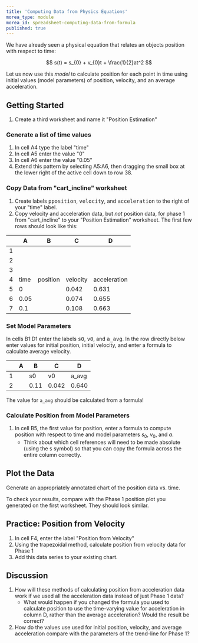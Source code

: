```yaml
---
title: 'Computing Data from Physics Equations'
morea_type: module
morea_id: spreadsheet-computing-data-from-formula
published: true
---
```

We have already seen a physical equation that relates an objects
position with respect to time:

$$
s(t) = s_{0} + v_{0}t + \frac{1}{2}at^2
$$

Let us now use this *model* to calculate position for each point in
time using initial values (model parameters) of position, velocity,
and an average acceleration.

## Getting Started

1. Create a third worksheet and name it "Position Estimation"

### Generate a list of time values

1. In cell A4 type the label "time"
2. In cell A5 enter the value "0"
3. In cell A6 enter the value "0.05"
4. Extend this pattern by selecting A5:A6, then dragging the small box
   at the lower right of the active cell down to row 38.

### Copy Data from "cart_incline" worksheet

1. Create labels <kbd>pposition</kbd>, <kbd>velocity</kbd>, and
   <kbd>acceleration</kbd> to the right of your "time" label.
1. Copy velocity and acceleration data, but *not* position data, for
   phase 1 from "cart_incline" to your "Position Estimation"
   worksheet. The first few rows should look like this:

|   | A    | B        | C        | D            |
|---|------|----------|----------|--------------|
| 1 |      |          |          |              |
| 2 |      |          |          |              |
| 3 |      |          |          |              |
| 4 | time | position | velocity | acceleration |
| 5 | 0    |          | 0.042    | 0.631        |
| 6 | 0.05 |          | 0.074    | 0.655        |
| 7 | 0.1  |          | 0.108    | 0.663        |

### Set Model Parameters

In cells B1:D1 enter the labels <kbd>s0</kbd>, <kbd>v0</kbd>, and
<kbd>a_avg</kbd>. In the row directly below enter values for initial
position, initial velocity, and enter a formula to calculate average
velocity.

|   | A | B    | C     | D     |
|---|---|------|-------|-------|
| 1 |   | s0   | v0    | a_avg |
| 2 |   | 0.11 | 0.042 | 0.640 |


The value for `a_avg` should be calculated from a formula! <!-- {p:.alert .alert-warning} -->

### Calculate Position from Model Parameters

1. In cell B5, the first value for position, enter a formula to compute
position with respect to time and  model parameters $s_{0}$, $v_{0}$, and $a$.
   - Think about which cell references will need to be made absolute
     (using the `$` symbol) so that you can copy the formula across
     the entire column correctly.
     
## Plot the Data

Generate an appropriately annotated chart of the position data vs. time.

To check your results, compare with the Phase 1 position plot you
generated on the first worksheet. They should look similar. <!-- {.alert .alert-info} -->

## Practice: Position from Velocity

1. In cell F4, enter the label "Position from Velocity"
2. Using the trapezoidal method, calculate position from velocity data
   for Phase 1
3. Add this data series to your existing chart.

## Discussion

1. How will these methods of calculating position from acceleration
   data work if we used all the acceleration data instead of just
   Phase 1 data?
   - What would happen if you changed the formula you used to
     calculate position to use the time-varying value for acceleration
     in column D, rather than the average acceleration? Would the
     result be correct?
2. How do the values use used for initial position, velocity, and
   average acceleration compare with the parameters of the trend-line
   for Phase 1?
